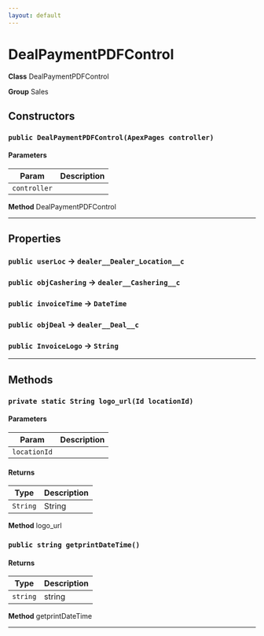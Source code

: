 ```yaml
---
layout: default
---
```

# DealPaymentPDFControl



**Class** DealPaymentPDFControl


**Group** Sales

## Constructors
### `public DealPaymentPDFControl(ApexPages controller)`
#### Parameters

|Param|Description|
|---|---|
|`controller`||


**Method** DealPaymentPDFControl

---
## Properties

### `public userLoc` → `dealer__Dealer_Location__c`


### `public objCashering` → `dealer__Cashering__c`


### `public invoiceTime` → `DateTime`


### `public objDeal` → `dealer__Deal__c`


### `public InvoiceLogo` → `String`


---
## Methods
### `private static String logo_url(Id locationId)`
#### Parameters

|Param|Description|
|---|---|
|`locationId`||

#### Returns

|Type|Description|
|---|---|
|`String`|String|


**Method** logo_url

### `public string getprintDateTime()`
#### Returns

|Type|Description|
|---|---|
|`string`|string|


**Method** getprintDateTime

---
